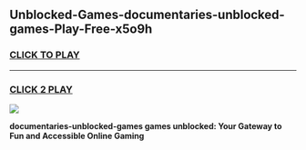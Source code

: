 
## Unblocked-Games-documentaries-unblocked-games-Play-Free-x5o9h
<h3>
<a href="https://premium76.site?title=documentaries-unblocked-games&ref=22A">CLICK TO PLAY</a></h3>
<hr>

<h3>
<a href="https://premium76.site?title=documentaries-unblocked-games&ref=22A">CLICK 2 PLAY</a>
  
</h3>

<a href="https://premium76.site?title=documentaries-unblocked-games&ref=22A"><img src="https://clearcache.store/games.png"></a>


**documentaries-unblocked-games games unblocked: Your Gateway to Fun and Accessible Online Gaming**
